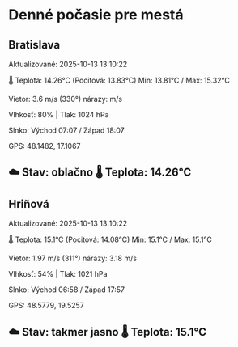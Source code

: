 ﻿# Denné počasie pre mestá

## Bratislava
Aktualizované: 2025-10-13 13:10:22

🌡️ Teplota: 14.26°C 
(Pocitová: 13.83°C)
Min: 13.81°C / Max: 15.32°C

Vietor: 3.6 m/s    (330°) 
nárazy:  m/s

Vlhkosť: 80% | Tlak: 1024 hPa

Slnko: Východ 07:07 / Západ 18:07

GPS: 48.1482, 17.1067

☁️ Stav: oblačno        🌡️ Teplota: 14.26°C
---

## Hriňová
Aktualizované: 2025-10-13 13:10:22

🌡️ Teplota: 15.1°C 
(Pocitová: 14.08°C)
Min: 15.1°C / Max: 15.1°C

Vietor: 1.97 m/s (311°)
nárazy: 3.18 m/s

Vlhkosť: 54% | Tlak: 1021 hPa

Slnko: Východ 06:58 / Západ 17:57

GPS: 48.5779, 19.5257

☁️ Stav: takmer jasno        🌡️ Teplota: 15.1°C
---
